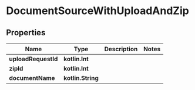 
# DocumentSourceWithUploadAndZip

## Properties
| Name | Type | Description | Notes |
| ------------ | ------------- | ------------- | ------------- |
| **uploadRequestId** | **kotlin.Int** |  |  |
| **zipId** | **kotlin.Int** |  |  |
| **documentName** | **kotlin.String** |  |  |




